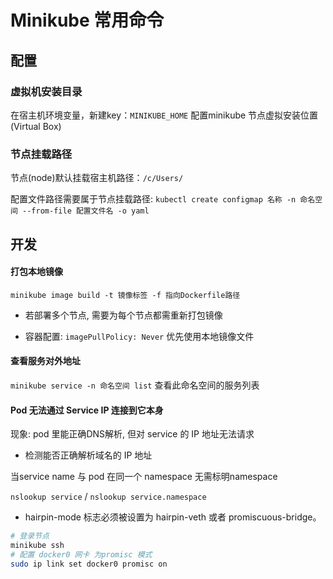# Minikube 常用命令

## 配置

### 虚拟机安装目录

在宿主机环境变量，新建key：`MINIKUBE_HOME` 配置minikube 节点虚拟安装位置 (Virtual Box)

### 节点挂载路径

节点(node)默认挂载宿主机路径：`/c/Users/`

配置文件路径需要属于节点挂载路径: `kubectl create configmap 名称 -n 命名空间 --from-file 配置文件名 -o yaml`

## 开发

#### 打包本地镜像

`minikube image build -t 镜像标签 -f 指向Dockerfile路径`

- 若部署多个节点, 需要为每个节点都需重新打包镜像

- 容器配置: `imagePullPolicy: Never` 优先使用本地镜像文件

#### 查看服务对外地址

`minikube service -n 命名空间 list` 查看此命名空间的服务列表

#### Pod 无法通过 Service IP 连接到它本身

现象: pod 里能正确DNS解析, 但对 service 的 IP 地址无法请求

- 检测能否正确解析域名的 IP 地址

当service name 与 pod 在同一个 namespace 无需标明namespace

`nslookup service` / `nslookup service.namespace` 

- hairpin-mode 标志必须被设置为 hairpin-veth 或者 promiscuous-bridge。

```sh
# 登录节点
minikube ssh
# 配置 docker0 网卡 为promisc 模式
sudo ip link set docker0 promisc on
```
